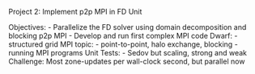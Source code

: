 Project 2: Implement p2p MPI in FD Unit

Objectives:
    - Parallelize the FD solver using domain decomposition and blocking p2p MPI
    - Develop and run first complex MPI code
Dwarf: 
    - structured grid
MPI topic: 
    - point-to-point, halo exchange, blocking
    - running MPI programs 
Unit Tests:
    - Sedov but scaling, strong and weak
Challenge:
Most zone-updates per wall-clock second, but parallel now